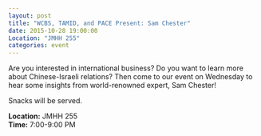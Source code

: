 ```yaml
---
layout: post
title: "WCBS, TAMID, and PACE Present: Sam Chester"
date: 2015-10-28 19:00:00
Location: "JMHH 255"
categories: event
---
```

Are you interested in international business? Do you want to learn more about Chinese-Israeli relations? Then come to our event on Wednesday to hear some insights from world-renowned expert, Sam Chester!

Snacks will be served.

**Location:** JMHH 255 <br />
**Time:** 7:00-9:00 PM
